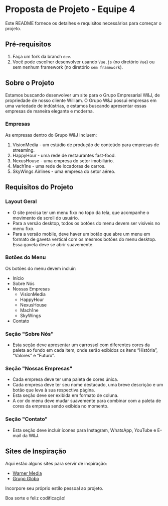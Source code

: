 # Proposta de Projeto - Equipe 4 

Este README fornece os detalhes e requisitos necessários para começar o projeto.

## Pré-requisitos

1. Faça um fork da branch `dev`.
2. Você pode escolher desenvolver usando `Vue.js` (no diretório `Vue`) ou sem nenhum framework (no diretório `sem framework`).

## Sobre o Projeto

Estamos buscando desenvolver um site para o Grupo Empresarial W&J, de propriedade de nosso cliente William. O Grupo W&J possui empresas em uma variedade de indústrias, e estamos buscando apresentar essas empresas de maneira elegante e moderna.

### Empresas 

As empresas dentro do Grupo W&J incluem:

1. VisionMedia - um estúdio de produção de conteúdo para empresas de streaming.
2. HappyHour - uma rede de restaurantes fast-food.
3. NexusHouse - uma empresa do setor imobiliário.
4. Mach1ne - uma rede de locadoras de carros.
5. SkyWings Airlines - uma empresa do setor aéreo.

## Requisitos do Projeto

### Layout Geral

- O site precisa ter um menu fixo no topo da tela, que acompanhe o movimento de scroll do usuário.
- Para a versão desktop, todos os botões do menu devem ser visíveis no menu fixo.
- Para a versão mobile, deve haver um botão que abre um menu em formato de gaveta vertical com os mesmos botões do menu desktop. Essa gaveta deve se abrir suavemente.

### Botões do Menu

Os botões do menu devem incluir:

- Início
- Sobre Nós
- Nossas Empresas
  - VisionMedia
  - HappyHour
  - NexusHouse
  - Mach1ne
  - SkyWings
- Contato

### Seção "Sobre Nós"

- Esta seção deve apresentar um carrossel com diferentes cores da paleta ao fundo em cada item, onde serão exibidos os itens “História”, “Valores” e “Futuro”.

### Seção "Nossas Empresas"

- Cada empresa deve ter uma paleta de cores única.
- Cada empresa deve ter seu nome destacado, uma breve descrição e um botão que leva à sua respectiva página.
- Esta seção deve ser exibida em formato de coluna.
- A cor do menu deve mudar suavemente para combinar com a paleta de cores da empresa sendo exibida no momento.

### Seção "Contato"

- Esta seção deve incluir ícones para Instagram, WhatsApp, YouTube e E-mail da W&J. 

## Sites de Inspiração

Aqui estão alguns sites para servir de inspiração:

- [Warner Media](https://www.warnermedia.com)
- [Grupo Globo](https://grupoglobo.globo.com)

Incorpore seu próprio estilo pessoal ao projeto. 

Boa sorte e feliz codificação!
